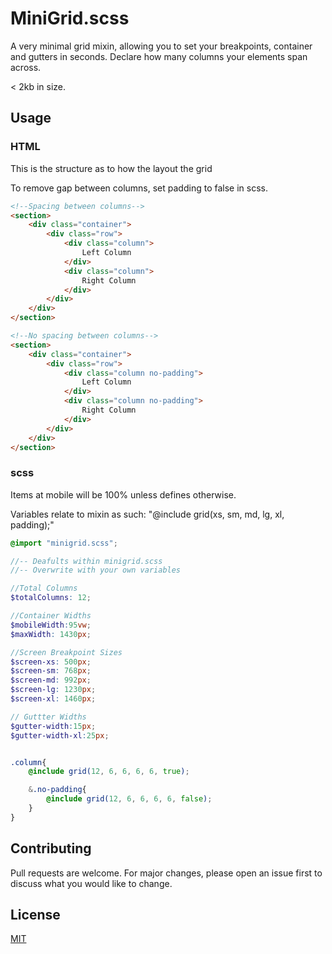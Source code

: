 # MiniGrid.scss

A very minimal grid mixin, allowing you to set your breakpoints, container and gutters in seconds.
Declare how many columns your elements span across.

< 2kb in size.

## Usage

### HTML
This is the structure as to how the layout the grid

To remove gap between columns, set padding to false in scss.
```html
<!--Spacing between columns-->
<section>
    <div class="container">
        <div class="row">
            <div class="column">
                Left Column
            </div>
            <div class="column">
                Right Column
            </div>
        </div>
    </div>
</section>

<!--No spacing between columns-->
<section>
    <div class="container">
        <div class="row">
            <div class="column no-padding">
                Left Column
            </div>
            <div class="column no-padding">
                Right Column
            </div>
        </div>
    </div>
</section>
```

### scss
Items at mobile will be 100% unless defines otherwise.

Variables relate to mixin as such:
"@include grid(xs, sm, md, lg, xl, padding);"
```scss
@import "minigrid.scss";

//-- Deafults within minigrid.scss
//-- Overwrite with your own variables

//Total Columns
$totalColumns: 12;

//Container Widths
$mobileWidth:95vw;
$maxWidth: 1430px;

//Screen Breakpoint Sizes
$screen-xs: 500px;
$screen-sm: 768px;
$screen-md: 992px;
$screen-lg: 1230px;
$screen-xl: 1460px;

// Guttter Widths
$gutter-width:15px;
$gutter-width-xl:25px;


.column{
    @include grid(12, 6, 6, 6, 6, true);

    &.no-padding{
        @include grid(12, 6, 6, 6, 6, false);
    }
}

```

## Contributing
Pull requests are welcome. For major changes, please open an issue first to discuss what you would like to change.

## License
[MIT](https://choosealicense.com/licenses/mit/)